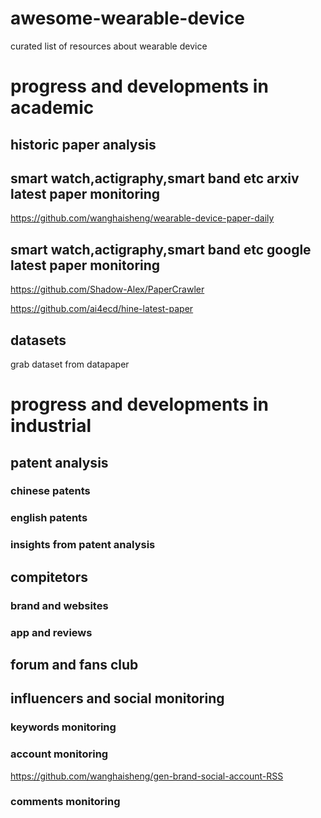 # awesome-wearable-device
curated list of resources about wearable device

# progress and developments in  academic 

## historic  paper analysis







##  smart watch,actigraphy,smart band etc  arxiv latest paper monitoring

https://github.com/wanghaisheng/wearable-device-paper-daily




##  smart watch,actigraphy,smart band etc  google latest paper monitoring


https://github.com/Shadow-Alex/PaperCrawler

https://github.com/ai4ecd/hine-latest-paper

## datasets 

grab dataset from datapaper



#  progress and developments in  industrial 


## patent analysis

### chinese patents

### english patents


### insights from patent analysis


## compitetors 


### brand and websites


### app and reviews


## forum and fans club


## influencers and social monitoring

### keywords monitoring

### account monitoring

https://github.com/wanghaisheng/gen-brand-social-account-RSS


### comments monitoring 

